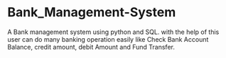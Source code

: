 # Bank_Management-System
A Bank management system using python and SQL. with the help of this user can do many banking operation easily like Check Bank Account Balance, credit amount, debit Amount and Fund Transfer.
